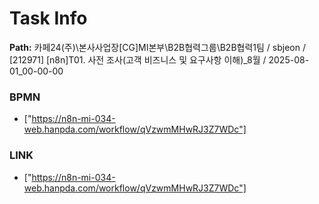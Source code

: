 # Task Info

**Path:** 카페24(주)\본사사업장\[CG]MI본부\B2B협력그룹\B2B협력1팀 / sbjeon / [212971] [n8n]T01. 사전 조사(고객 비즈니스 및 요구사항 이해)_8월 / 2025-08-01_00-00-00

### BPMN
- ["https://n8n-mi-034-web.hanpda.com/workflow/qVzwmMHwRJ3Z7WDc"]

### LINK
- ["https://n8n-mi-034-web.hanpda.com/workflow/qVzwmMHwRJ3Z7WDc"]

